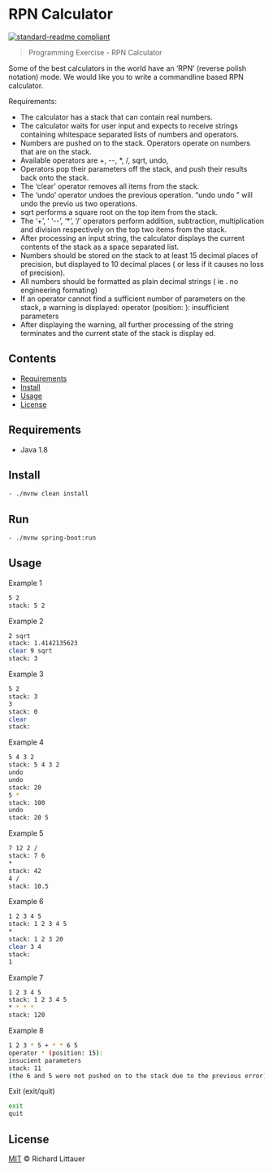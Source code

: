# RPN Calculator

[![standard-readme compliant](https://img.shields.io/badge/readme%20style-standard-brightgreen.svg?style=flat-square)](https://github.com/RichardLitt/standard-readme)

> Programming Exercise - RPN Calculator

Some of the best calculators in the world have an ‘RPN’ (reverse polish notation) mode.
We would like you to write a commandline based RPN calculator.

Requirements:
- The calculator has a stack that can contain real numbers.
- The calculator waits for user input and expects to receive strings containing whitespace separated lists of numbers and
operators.
- Numbers are pushed on to the stack. Operators operate on numbers that are on the stack.
- Available operators are +,
--, *, /, sqrt, undo,
- Operators pop their parameters off the stack, and push their results back onto the stack.
- The ‘clear’ operator removes all items from the stack.
- The ‘undo’ operator undoes the previous operation. “undo
undo ” will undo the previo us two operations.
- sqrt performs a square root on the top item from the stack.
- The ‘+’, ‘
‘--’, ‘*’, ‘/’ operators perform addition, subtraction, multiplication and division respectively on the top two items from
the stack.
- After processing an input string, the calculator displays the current contents of the stack as a space
separated list.
- Numbers should be stored on the stack to at least 15 decimal places of precision, but displayed to 10 decimal places (
or less if
it causes no loss of precision).
- All numbers should be formatted as plain decimal strings (
ie . no engineering formating)
- If an operator cannot find a sufficient number of parameters on the stack, a warning is displayed:
operator <operator> (position: <pos>): insufficient parameters
- After displaying the warning, all further processing of the string terminates and the current state of the stack is display
ed.


##  Contents

- [Requirements](#Requirements)
- [Install](#install)
- [Usage](#usage)
- [License](#license)

## Requirements

- Java 1.8


## Install

```sh
- ./mvnw clean install
```
## Run
```sh
- ./mvnw spring-boot:run
```

## Usage

Example 1
```sh
5 2
stack: 5 2
```
Example 2
```sh
2 sqrt
stack: 1.4142135623
clear 9 sqrt
stack: 3
```
Example 3
```sh
5 2
stack: 3
3
stack: 0
clear
stack:
```
Example 4
```sh
5 4 3 2
stack: 5 4 3 2
undo
undo
stack: 20
5 *
stack: 100
undo
stack: 20 5
```
Example 5
```sh
7 12 2 /
stack: 7 6
*
stack: 42
4 /
stack: 10.5
```
Example 6
```sh
1 2 3 4 5
stack: 1 2 3 4 5
*
stack: 1 2 3 20
clear 3 4
stack:
1
```
Example 7
```sh
1 2 3 4 5
stack: 1 2 3 4 5
* * * *
stack: 120
```
Example 8
```sh
1 2 3 * 5 + * * 6 5
operator * (position: 15):
insucient parameters
stack: 11
(the 6 and 5 were not pushed on to the stack due to the previous error)
```
 Exit (exit/quit)
 ```sh
exit
quit
```


## License

[MIT](LICENSE) © Richard Littauer